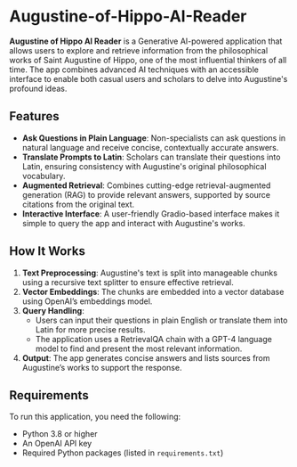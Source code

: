 # Augustine-of-Hippo-AI-Reader

**Augustine of Hippo AI Reader** is a Generative AI-powered application that allows users to explore and retrieve information from the philosophical works of Saint Augustine of Hippo, one of the most influential thinkers of all time. The app combines advanced AI techniques with an accessible interface to enable both casual users and scholars to delve into Augustine's profound ideas.

## Features

- **Ask Questions in Plain Language**: Non-specialists can ask questions in natural language and receive concise, contextually accurate answers.
- **Translate Prompts to Latin**: Scholars can translate their questions into Latin, ensuring consistency with Augustine's original philosophical vocabulary.
- **Augmented Retrieval**: Combines cutting-edge retrieval-augmented generation (RAG) to provide relevant answers, supported by source citations from the original text.
- **Interactive Interface**: A user-friendly Gradio-based interface makes it simple to query the app and interact with Augustine's works.

## How It Works

1. **Text Preprocessing**: Augustine's text is split into manageable chunks using a recursive text splitter to ensure effective retrieval.
2. **Vector Embeddings**: The chunks are embedded into a vector database using OpenAI’s embeddings model.
3. **Query Handling**:
   - Users can input their questions in plain English or translate them into Latin for more precise results.
   - The application uses a RetrievalQA chain with a GPT-4 language model to find and present the most relevant information.
4. **Output**: The app generates concise answers and lists sources from Augustine’s works to support the response.

## Requirements

To run this application, you need the following:

- Python 3.8 or higher
- An OpenAI API key
- Required Python packages (listed in `requirements.txt`)



